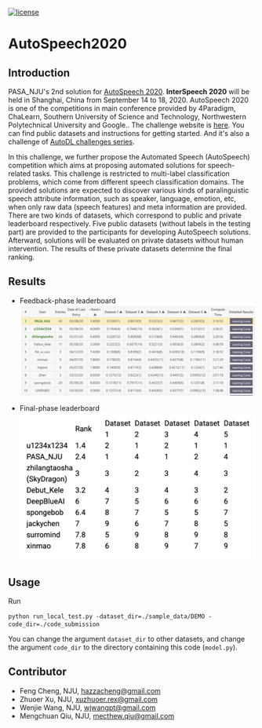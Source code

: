 [![license](https://img.shields.io/badge/license-GPL%203.0-green.svg)](https://github.com/HazzaCheng/AutoSpeech2020/blob/master/LICENSE)

# AutoSpeech2020

## Introduction

PASA\_NJU's 2nd solution for [AutoSpeech 2020](https://www.4paradigm.com/competition/autospeech2020). **InterSpeech 2020** will be held in Shanghai, China from September 14 to 18, 2020. AutoSpeech 2020 is one of the competitions in main conference provided by 4Paradigm, ChaLearn, Southern University of Science and Technology, Northwestern Polytechnical University and Google.. The challenge website is [here](https://www.automl.ai/competitions/2). You can find public datasets and instructions for getting started.  And it's also a challenge of [AutoDL challenges series](https://autodl.chalearn.org/).

In this challenge, we further propose the Automated Speech (AutoSpeech) competition which aims at proposing automated solutions for speech-related tasks. This challenge is restricted to multi-label classification problems, which come from different speech classification domains. The provided solutions are expected to discover various kinds of paralinguistic speech attribute information, such as speaker, language, emotion, etc, when only raw data (speech features) and meta information are provided. There are two kinds of datasets, which correspond to public and private leaderboard respectively. Five public datasets (without labels in the testing part) are provided to the participants for developing AutoSpeech solutions. Afterward, solutions will be evaluated on private datasets without human intervention. The results of these private datasets determine the final ranking.

## Results

- Feedback-phase leaderboard
![img](./feedback_phase.png)

- Final-phase leaderboard
![img](./final_phase.png)

## Usage

Run

```
python run_local_test.py -dataset_dir=./sample_data/DEMO -code_dir=./code_submission
```

You can change the argument `dataset_dir` to other datasets, and change the argument `code_dir` to the directory containing this code (`model.py`).

## Contributor

- Feng Cheng, NJU, [hazzacheng@gmail.com](mailto:hazzacheng@gmail.com)
- Zhuoer Xu, NJU, [xuzhuoer.rex@gmail.com](mailto:xuzhuoer.rex@gmail.com)
- Wenjie Wang, NJU, [wjwangpt@gmail.com](mailto:wjwangpt@gmail.com)
- Mengchuan Qiu, NJU, [mecthew.qiu@gmail.com](mailto:mecthew.qiu@gmail.com)
